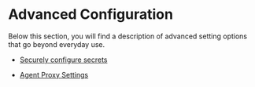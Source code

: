 # Advanced Configuration

<head>
  <meta name="guidename" content="API Management"/>
  <meta name="context" content="GUID-99ef22d4-3ab8-46b9-8da7-cefa8c658ac4"/>
</head>

Below this section, you will find a description of advanced setting options that go beyond everyday use.

- [Securely configure secrets](../Topics/cp-Securely_configure_secrets.md)

- [Agent Proxy Settings](../Topics/cp-Agent_proxy_settings.md)

